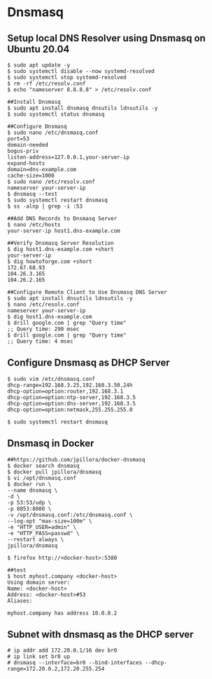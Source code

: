 Dnsmasq
=======

## Setup local DNS Resolver using Dnsmasq on Ubuntu 20.04

    $ sudo apt update -y
    $ sudo systemctl disable --now systemd-resolved
    $ sudo systemctl stop systemd-resolved
    $ rm -rf /etc/resolv.conf
    $ echo "nameserver 8.8.8.8" > /etc/resolv.conf

    ##Install Dnsmasq
    $ sudo apt install dnsmasq dnsutils ldnsutils -y
    $ sudo systemctl status dnsmasq

    ##Configure Dnsmasq
    $ sudo nano /etc/dnsmasq.conf
    port=53
    domain-needed
    bogus-priv
    listen-address=127.0.0.1,your-server-ip
    expand-hosts
    domain=dns-example.com
    cache-size=1000
    $ sudo nano /etc/resolv.conf
    nameserver your-server-ip
    $ dnsmasq --test
    $ sudo systemctl restart dnsmasq
    $ ss -alnp | grep -i :53

    ##Add DNS Records to Dnsmasq Server
    $ nano /etc/hosts
    your-server-ip host1.dns-example.com

    ##Verify Dnsmasq Server Resolution
    $ dig host1.dns-example.com +short
    your-server-ip
    $ dig howtoforge.com +short
    172.67.68.93
    104.26.3.165
    104.26.2.165

    ##Configure Remote Client to Use Dnsmasq DNS Server
    $ sudo apt install dnsutils ldnsutils -y
    $ nano /etc/resolv.conf
    nameserver your-server-ip
    $ dig host1.dns-example.com
    $ drill google.com | grep "Query time"
    ;; Query time: 290 msec
    $ drill google.com | grep "Query time"
    ;; Query time: 4 msec

## Configure Dnsmasq as DHCP Server

    $ sudo vim /etc/dnsmasq.conf
    dhcp-range=192.168.3.25,192.168.3.50,24h
    dhcp-option=option:router,192.168.3.1
    dhcp-option=option:ntp-server,192.168.3.5
    dhcp-option=option:dns-server,192.168.3.5
    dhcp-option=option:netmask,255.255.255.0

    $ sudo systemctl restart dnsmasq

## Dnsmasq in Docker

    ##https://github.com/jpillora/docker-dnsmasq
    $ docker search dnsmasq
    $ docker pull jpillora/dnsmasq
    $ vi /opt/dnsmasq.conf
    $ docker run \
    --name dnsmasq \
    -d \
    -p 53:53/udp \
    -p 8053:8080 \
    -v /opt/dnsmasq.conf:/etc/dnsmasq.conf \
    --log-opt "max-size=100m" \
    -e "HTTP_USER=admin" \
    -e "HTTP_PASS=passwd" \
    --restart always \
    jpillora/dnsmasq

    $ firefox http://<docker-host>:5380

    ##test
    $ host myhost.company <docker-host>
    Using domain server:
    Name: <docker-host>
    Address: <docker-host>#53
    Aliases:

    myhost.company has address 10.0.0.2

## Subnet with dnsmasq as the DHCP server

    # ip addr add 172.20.0.1/16 dev br0
    # ip link set br0 up
    # dnsmasq --interface=br0 --bind-interfaces --dhcp-range=172.20.0.2,172.20.255.254
